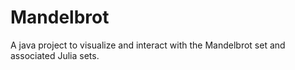 # Mandelbrot

A java project to visualize and interact with the Mandelbrot set and associated Julia sets.